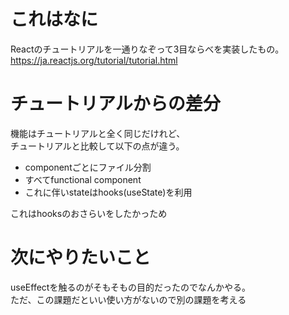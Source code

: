 # これはなに

Reactのチュートリアルを一通りなぞって3目ならべを実装したもの。  
https://ja.reactjs.org/tutorial/tutorial.html

# チュートリアルからの差分

機能はチュートリアルと全く同じだけれど、  
チュートリアルと比較して以下の点が違う。

- componentごとにファイル分割
- すべてfunctional component
- これに伴いstateはhooks(useState)を利用

これはhooksのおさらいをしたかっため

# 次にやりたいこと

useEffectを触るのがそもそもの目的だったのでなんかやる。  
ただ、この課題だといい使い方がないので別の課題を考える
